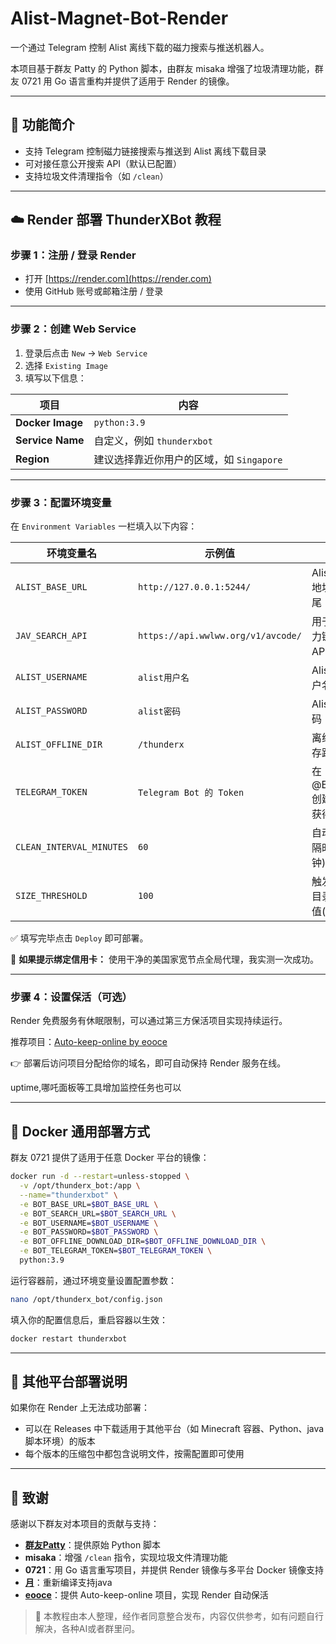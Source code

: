 # Alist-Magnet-Bot-Render

一个通过 Telegram 控制 Alist 离线下载的磁力搜索与推送机器人。

本项目基于群友 Patty 的 Python 脚本，由群友 misaka 增强了垃圾清理功能，群友 0721 用 Go 语言重构并提供了适用于 Render 的镜像。

---

## 🚀 功能简介
- 支持 Telegram 控制磁力链接搜索与推送到 Alist 离线下载目录
- 可对接任意公开搜索 API（默认已配置）
- 支持垃圾文件清理指令（如 `/clean`）

---

## ☁️ Render 部署 ThunderXBot 教程

### 步骤 1：注册 / 登录 Render
- 打开 [https://render.com](https://render.com)
- 使用 GitHub 账号或邮箱注册 / 登录

---

### 步骤 2：创建 Web Service

1. 登录后点击 `New` → `Web Service`
2. 选择 `Existing Image`
3. 填写以下信息：

| 项目         | 内容 |
|--------------|------|
| **Docker Image** | `python:3.9` |
| **Service Name** | 自定义，例如 `thunderxbot` |
| **Region**       | 建议选择靠近你用户的区域，如 `Singapore` |

---

### 步骤 3：配置环境变量

在 `Environment Variables` 一栏填入以下内容：

| 环境变量名 | 示例值 | 说明 |
|------------|--------|------|
| `ALIST_BASE_URL` | `http://127.0.0.1:5244/` | Alist 的主页地址需要/结尾 |
| `JAV_SEARCH_API` | `https://api.wwlww.org/v1/avcode/` | 用于搜索磁力链接的 API 地址 |
| `ALIST_USERNAME` | `alist用户名` | Alist 登录用户名 |
| `ALIST_PASSWORD` | `alist密码` | Alist 登录密码 |
| `ALIST_OFFLINE_DIR` | `/thunderx` | 离线下载保存路径 |
| `TELEGRAM_TOKEN` | `Telegram Bot 的 Token` | 在 @BotFather 创建 Bot 后获得 |
| `CLEAN_INTERVAL_MINUTES` | `60` | 自动清理间隔时间(分钟) |
| `SIZE_THRESHOLD` | `100` | 触发清理的目录大小阈值(GB) |

✅ 填写完毕点击 `Deploy` 即可部署。

📌 **如果提示绑定信用卡：**
使用干净的美国家宽节点全局代理，我实测一次成功。

---

### 步骤 4：设置保活（可选）

Render 免费服务有休眠限制，可以通过第三方保活项目实现持续运行。

推荐项目：[Auto-keep-online by eooce](https://github.com/eooce/Auto-keep-online)

👉 部署后访问项目分配给你的域名，即可自动保持 Render 服务在线。

uptime,哪吒面板等工具增加监控任务也可以

---

## 🐳 Docker 通用部署方式

群友 0721 提供了适用于任意 Docker 平台的镜像：

```bash
docker run -d --restart=unless-stopped \
  -v /opt/thunderx_bot:/app \
  --name="thunderxbot" \
  -e BOT_BASE_URL=$BOT_BASE_URL \
  -e BOT_SEARCH_URL=$BOT_SEARCH_URL \
  -e BOT_USERNAME=$BOT_USERNAME \
  -e BOT_PASSWORD=$BOT_PASSWORD \
  -e BOT_OFFLINE_DOWNLOAD_DIR=$BOT_OFFLINE_DOWNLOAD_DIR \
  -e BOT_TELEGRAM_TOKEN=$BOT_TELEGRAM_TOKEN \
  python:3.9
```

运行容器前，通过环境变量设置配置参数：

```bash
nano /opt/thunderx_bot/config.json
```

填入你的配置信息后，重启容器以生效：

```bash
docker restart thunderxbot
```

---

## 🧩 其他平台部署说明

如果你在 Render 上无法成功部署：

- 可以在 Releases 中下载适用于其他平台（如 Minecraft 容器、Python、java脚本环境）的版本  
- 每个版本的压缩包中都包含说明文件，按需配置即可使用

---

## 🙏 致谢

感谢以下群友对本项目的贡献与支持：

- [**群友Patty**](https://t.me/joinchat/GZxTslH80phQbAR0bglMMA)：提供原始 Python 脚本  
- **misaka**：增强 `/clean` 指令，实现垃圾文件清理功能  
- **0721**：用 Go 语言重写项目，并提供 Render 镜像与多平台 Docker 镜像支持
- [**月**](https://github.com/yyyr-otz)：重新编译支持java
- [**eooce**](https://github.com/eooce)：提供 Auto-keep-online 项目，实现 Render 自动保活

> 📌 本教程由本人整理，经作者同意整合发布，内容仅供参考，如有问题自行解决，各种AI或者群里问。
